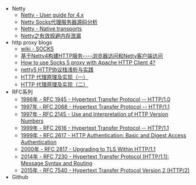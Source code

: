 
* Netty 
    * [Netty - User guide for 4.x](http://netty.io/wiki/user-guide-for-4.x.html)
    * [Netty Socks代理服务器源码分析](https://alwayswithme.github.io/jekyll/update/2015/07/25/netty-socksproxy-detail.html)
    * [Netty - Native transports](https://github.com/netty/netty/wiki/Native-transports)
    * [Netty之有效规避内存泄漏](http://m635674608.iteye.com/blog/2236834)
* http proxy blogs
    * [wiki - SOCKS](https://en.wikipedia.org/wiki/SOCKS)
    * [基于Netty4构建HTTP服务----浏览器访问和Netty客户端访问](https://blog.csdn.net/wangshuang1631/article/details/73251180)
    * [How to use Socks 5 proxy with Apache HTTP Client 4?](https://stackoverflow.com/questions/22937983/how-to-use-socks-5-proxy-with-apache-http-client-4)
    * [netty5 HTTP协议栈浅析与实践](http://www.cnblogs.com/cyfonly/p/5616493.html)
    * [HTTP 代理原理及实现（一）](https://imququ.com/post/web-proxy.html)
    * [HTTP 代理原理及实现（二）](https://imququ.com/post/web-proxy-2.html)
* RFC系列
    - [1996年 - RFC 1945 - Hypertext Transfer Protocol -- HTTP/1.0](https://www.ietf.org/rfc/rfc1945.txt)
    - [1997年 - RFC 2068 - Hypertext Transfer Protocol -- HTTP/1.1](https://www.ietf.org/rfc/rfc2068.txt)
    - [1997年 - RFC 2145 - Use and Interpretation of HTTP Version Numbers](https://www.ietf.org/rfc/rfc2145.txt)
    - [1999年 - RFC 2616 - Hypertext Transfer Protocol -- HTTP/1.1](https://www.ietf.org/rfc/rfc2616.txt)
    - [1999年 - RFC 2617 - HTTP Authentication: Basic and Digest Access Authentication](https://www.rfc-editor.org/rfc/rfc2617.txt)
    - [2000年 - RFC 2817 - Upgrading to TLS Within HTTP/1.1](https://www.ietf.org/rfc/rfc2817.txt)
    - [2014年 - RFC 7230 - Hypertext Transfer Protocol (HTTP/1.1): Message Syntax and Routing](https://www.ietf.org/rfc/rfc7230.txt)
    - [2015年 - RFC 7540 - Hypertext Transfer Protocol Version 2 (HTTP/2)](https://www.ietf.org/rfc/rfc7540.txt)
* Github


